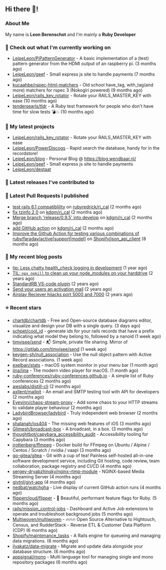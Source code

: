 ## Hi there 👋!

### About Me

My name is **Leon Berenschot** and I'm mainly a **Ruby Developer**
<br>

### 👷 Check out what I'm currently working on

- [LeipeLeon/PiPatternGenerator](https://github.com/LeipeLeon/PiPatternGenerator) - A basic implementation of a (test) pattern generator from the HDMI output of an raspberry pi. (3 months ago)
- [LeipeLeon/geef](https://github.com/LeipeLeon/geef) - Small express js site to handle payments (7 months ago)
- [kucaahbe/rspec-html-matchers](https://github.com/kucaahbe/rspec-html-matchers) - Old school have_tag, with_tag(and more) matchers for rspec 3 (Nokogiri powered) (9 months ago)
- [LeipeLeon/rails_key_rotator](https://github.com/LeipeLeon/rails_key_rotator) - Rotate your RAILS_MASTER_KEY with ease (10 months ago)
- [tendersearls/tldr](https://github.com/tendersearls/tldr) - A Ruby test framework for people who don&#39;t have time for slow tests 💣💥 (10 months ago)

### 🌱 My latest projects

- [LeipeLeon/rails_key_rotator](https://github.com/LeipeLeon/rails_key_rotator) - Rotate your RAILS_MASTER_KEY with ease
- [LeipeLeon/PowerDiscogs](https://github.com/LeipeLeon/PowerDiscogs) - Rapid search the database, handy for in the recordstore!
- [LeipeLeon/blog](https://github.com/LeipeLeon/blog) - Personal Blog @ https://blog.wendbaar.nl/
- [LeipeLeon/geef](https://github.com/LeipeLeon/geef) - Small express js site to handle payments
- [LeipeLeon/destaat](https://github.com/LeipeLeon/destaat)

### 🔭 Latest releases I've contributed to


### 🔨 Latest Pull Requests I published

- [test rails 6.1 compatiblility](https://github.com/rubyredrick/ri_cal/pull/24) on [rubyredrick/ri_cal](https://github.com/rubyredrick/ri_cal) (2 months ago)
- [fix tzinfo 2 0](https://github.com/kdgm/ri_cal/pull/4) on [kdgm/ri_cal](https://github.com/kdgm/ri_cal) (2 months ago)
- [Merge branch &#39;release/0.9.5&#39; into develop](https://github.com/kdgm/ri_cal/pull/3) on [kdgm/ri_cal](https://github.com/kdgm/ri_cal) (2 months ago)
- [add GitHub action](https://github.com/kdgm/ri_cal/pull/2) on [kdgm/ri_cal](https://github.com/kdgm/ri_cal) (2 months ago)
- [Improve the Github Action for testing various combinations of ruby/faraday/active[support|model]](https://github.com/Shopify/json_api_client/pull/3) on [Shopify/json_api_client](https://github.com/Shopify/json_api_client) (8 months ago)

### 📜 My recent blog posts

- [tip: Less chatty health_check logging in development](https://www.wendbaar.nl/posts/2023/07/tip_less_chatty_health_check_logging_in_development) (1 year ago)
- [TIL: `npx npkill` to clean up your node_modules on your harddrive](https://www.wendbaar.nl/posts/2023/03/til_npx_npkill_to_clean_up_your_node_modules_on_your_harddrive) (2 years ago)
- [StandardRB VS-code plugin](https://www.wendbaar.nl/posts/2023/02/standardrb_vscode_plugin) (2 years ago)
- [Send your users an activation mail](https://www.wendbaar.nl/posts/2023/02/send_your_users_an_activation_mail) (2 years ago)
- [Airplay Reciever hijacks port 5000 and 7000](https://www.wendbaar.nl/posts/2023/02/airplay_reciever_hijacks_port_5000_and_7000) (2 years ago)

### ⭐ Recent stars

- [chartdb/chartdb](https://github.com/chartdb/chartdb) - Free and Open-source database diagrams editor, visualize and design your DB with a single query. (3 days ago)
- [schpet/cool_id](https://github.com/schpet/cool_id) - generate ids for your rails records that have a prefix indicating what model they belong to, followed by a nanoid (1 week ago)
- [timvisee/send](https://github.com/timvisee/send) - :mailbox_with_mail: Simple, private file sharing. Mirror of https://gitlab.com/timvisee/send (1 week ago)
- [keygen-sh/null_association](https://github.com/keygen-sh/null_association) - Use the null object pattern with Active Record associations. (1 week ago)
- [exelban/stats](https://github.com/exelban/stats) - macOS system monitor in your menu bar (1 month ago)
- [iina/iina](https://github.com/iina/iina) - The modern video player for macOS. (1 month ago)
- [ruby-conferences/ruby-conferences.github.io](https://github.com/ruby-conferences/ruby-conferences.github.io) - A simple list of Ruby conferences (2 months ago)
- [awslabs/distill-cli](https://github.com/awslabs/distill-cli) (2 months ago)
- [axllent/mailpit](https://github.com/axllent/mailpit) - An email and SMTP testing tool with API for developers (2 months ago)
- [Eyevinn/chaos-stream-proxy](https://github.com/Eyevinn/chaos-stream-proxy) - Add some chaos to your HTTP streams to validate player behaviour (2 months ago)
- [LadybirdBrowser/ladybird](https://github.com/LadybirdBrowser/ladybird) - Truly independent web browser (2 months ago)
- [shalanah/ios404](https://github.com/shalanah/ios404) - The missing web features of iOS (3 months ago)
- [Glimesh/broadcast-box](https://github.com/Glimesh/broadcast-box) - A broadcast, in a box.  (3 months ago)
- [thoughtbot/capybara_accessibility_audit](https://github.com/thoughtbot/capybara_accessibility_audit) - Accessibility tooling for Capybara (3 months ago)
- [jrottenberg/ffmpeg](https://github.com/jrottenberg/ffmpeg) - Docker build for FFmpeg on Ubuntu / Alpine / Centos / Scratch / nvidia / vaapi (3 months ago)
- [go-gitea/gitea](https://github.com/go-gitea/gitea) - Git with a cup of tea! Painless self-hosted all-in-one software development service, including Git hosting, code review, team collaboration, package registry and CI/CD (4 months ago)
- [sergey-dryabzhinsky/nginx-rtmp-module](https://github.com/sergey-dryabzhinsky/nginx-rtmp-module) - NGINX-based Media Streaming Server (4 months ago)
- [givtnl/givt-app](https://github.com/givtnl/givt-app) (4 months ago)
- [nedbat/watchgha](https://github.com/nedbat/watchgha) - Live display of current GitHub action runs (4 months ago)
- [flippercloud/flipper](https://github.com/flippercloud/flipper) - 🐬 Beautiful, performant feature flags for Ruby. (5 months ago)
- [rails/mission_control-jobs](https://github.com/rails/mission_control-jobs) - Dashboard and Active Job extensions to operate and troubleshoot background jobs (5 months ago)
- [Multiwoven/multiwoven](https://github.com/Multiwoven/multiwoven) - 🔥🔥🔥 Open Source Alternative to Hightouch, Census, and RudderStack - Reverse ETL &amp; Customer Data Platform (CDP) (6 months ago)
- [Shopify/maintenance_tasks](https://github.com/Shopify/maintenance_tasks) - A Rails engine for queueing and managing data migrations. (6 months ago)
- [ilyakatz/data-migrate](https://github.com/ilyakatz/data-migrate) - Migrate and update data alongside your database structure. (6 months ago)
- [appsignal/mono](https://github.com/appsignal/mono) - Multi language tool for managing single and mono repository packages (6 months ago)
